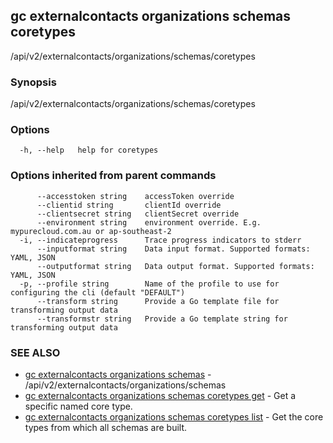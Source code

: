 ## gc externalcontacts organizations schemas coretypes

/api/v2/externalcontacts/organizations/schemas/coretypes

### Synopsis

/api/v2/externalcontacts/organizations/schemas/coretypes

### Options

```
  -h, --help   help for coretypes
```

### Options inherited from parent commands

```
      --accesstoken string    accessToken override
      --clientid string       clientId override
      --clientsecret string   clientSecret override
      --environment string    environment override. E.g. mypurecloud.com.au or ap-southeast-2
  -i, --indicateprogress      Trace progress indicators to stderr
      --inputformat string    Data input format. Supported formats: YAML, JSON
      --outputformat string   Data output format. Supported formats: YAML, JSON
  -p, --profile string        Name of the profile to use for configuring the cli (default "DEFAULT")
      --transform string      Provide a Go template file for transforming output data
      --transformstr string   Provide a Go template string for transforming output data
```

### SEE ALSO

* [gc externalcontacts organizations schemas](gc_externalcontacts_organizations_schemas.html)	 - /api/v2/externalcontacts/organizations/schemas
* [gc externalcontacts organizations schemas coretypes get](gc_externalcontacts_organizations_schemas_coretypes_get.html)	 - Get a specific named core type.
* [gc externalcontacts organizations schemas coretypes list](gc_externalcontacts_organizations_schemas_coretypes_list.html)	 - Get the core types from which all schemas are built.


